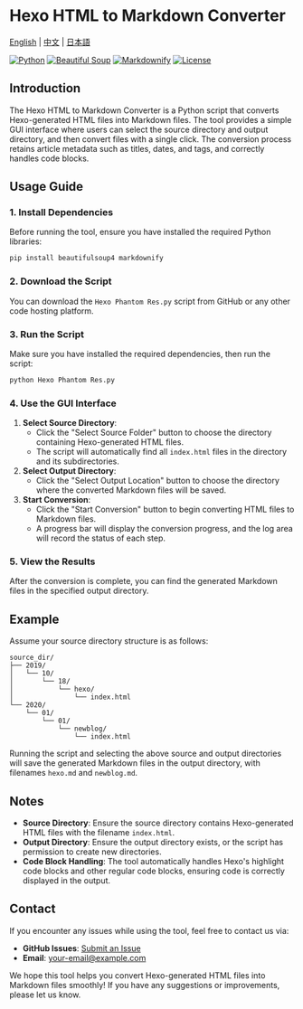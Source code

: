 # Hexo HTML to Markdown Converter

[English](./README.md) | [中文](./README.zh.md) | [日本語](./README.ja.md)

[![Python](https://img.shields.io/badge/Python-3.8%2B-blue?logo=python)](https://www.python.org/) [![Beautiful Soup](https://img.shields.io/badge/Beautiful_Soup-4.0+-green)](https://www.crummy.com/software/BeautifulSoup/) [![Markdownify](https://img.shields.io/badge/Markdownify-0.11.6-orange)](https://github.com/matthewwithanm/python-markdownify) [![License](https://img.shields.io/badge/License-MIT-yellow)](LICENSE)

## Introduction

The Hexo HTML to Markdown Converter is a Python script that converts Hexo-generated HTML files into Markdown files. The tool provides a simple GUI interface where users can select the source directory and output directory, and then convert files with a single click. The conversion process retains article metadata such as titles, dates, and tags, and correctly handles code blocks.

## Usage Guide

### 1. Install Dependencies

Before running the tool, ensure you have installed the required Python libraries:

```bash
pip install beautifulsoup4 markdownify
```

### 2. Download the Script

You can download the `Hexo Phantom Res.py` script from GitHub or any other code hosting platform.

### 3. Run the Script

Make sure you have installed the required dependencies, then run the script:

```bash
python Hexo Phantom Res.py
```

### 4. Use the GUI Interface

1. **Select Source Directory**:
   - Click the "Select Source Folder" button to choose the directory containing Hexo-generated HTML files.
   - The script will automatically find all `index.html` files in the directory and its subdirectories.
2. **Select Output Directory**:
   - Click the "Select Output Location" button to choose the directory where the converted Markdown files will be saved.
3. **Start Conversion**:
   - Click the "Start Conversion" button to begin converting HTML files to Markdown files.
   - A progress bar will display the conversion progress, and the log area will record the status of each step.

### 5. View the Results

After the conversion is complete, you can find the generated Markdown files in the specified output directory.

## Example

Assume your source directory structure is as follows:

```
source_dir/
├── 2019/
│   └── 10/
│       └── 18/
│           └── hexo/
│               └── index.html
└── 2020/
    └── 01/
        └── 01/
            └── newblog/
                └── index.html
```

Running the script and selecting the above source and output directories will save the generated Markdown files in the output directory, with filenames `hexo.md` and `newblog.md`.

## Notes

- **Source Directory**: Ensure the source directory contains Hexo-generated HTML files with the filename `index.html`.
- **Output Directory**: Ensure the output directory exists, or the script has permission to create new directories.
- **Code Block Handling**: The tool automatically handles Hexo's highlight code blocks and other regular code blocks, ensuring code is correctly displayed in the output.

## Contact

If you encounter any issues while using the tool, feel free to contact us via:

- **GitHub Issues**: [Submit an Issue](https://github.com/yourusername/yourrepository/issues)
- **Email**: your-email@example.com

We hope this tool helps you convert Hexo-generated HTML files into Markdown files smoothly! If you have any suggestions or improvements, please let us know.